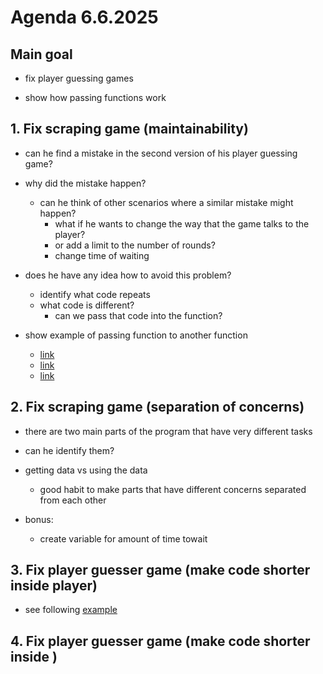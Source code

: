# Agenda 6.6.2025

## Main goal

- fix player guessing games

- show how passing functions work

## 1. Fix scraping game (maintainability)

- can he find a mistake in the second version of his player guessing game?

- why did the mistake happen?
  - can he think of other scenarios where a similar mistake might happen?
    - what if he wants to change the way that the game talks to the player?
    - or add a limit to the number of rounds?
    - change time of waiting

- does he have any idea how to avoid this problem?
  - identify what code repeats
  - what code is different?
    - can we pass that code into the function?

- show example of passing function to another function
  - [link](../25_06_06/0Examples/0passing_functions.py)
  - [link](../25_06_06/0Examples/1passing_functions.py)
  - [link](../25_06_06/0Examples/2passing_functions.py)

## 2. Fix scraping game (separation of concerns)

- there are two main parts of the program that have very different tasks
- can he identify them?

- getting data vs using the data
  - good habit to make parts that have different concerns separated from each other

- bonus:
  - create variable for amount of time towait 

## 3. Fix player guesser game (make code shorter inside player)

- see following [example](../25_06_06/0Examples/0a_shorter_if.py)

## 4. Fix player guesser game (make code shorter inside )
